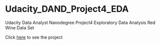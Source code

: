# Udacity_DAND_Project4_EDA
Udacity Data Analyst Nanodegree Project4 Exploratory Data Analysis Red Wine Data Set

Click [here](http://rpubs.com/onatbalta/eda) to see the project
